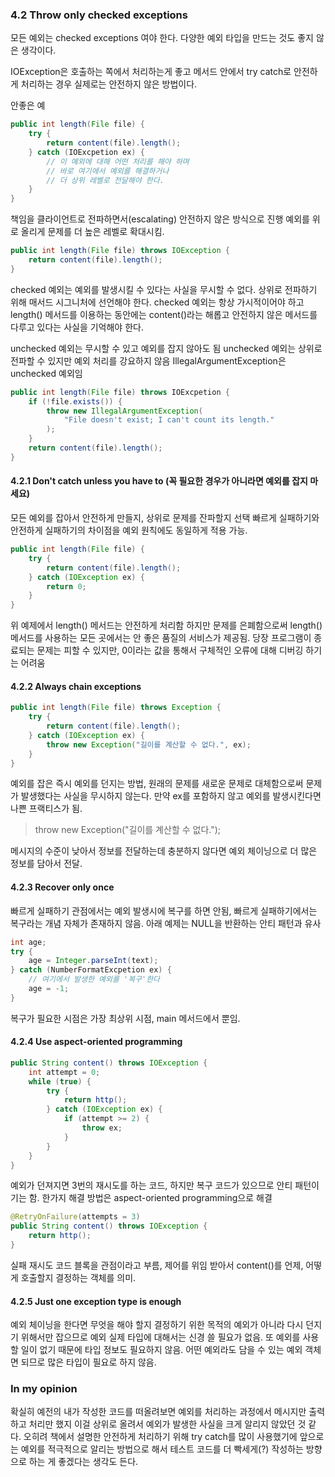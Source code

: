 ### 4.2 Throw only checked exceptions

모든 예외는 checked exceptions 여야 한다.
다양한 예외 타입을 만드는 것도 좋지 않은 생각이다.

IOException은 호출하는 쪽에서 처리하는게 좋고
메서드 안에서 try catch로 안전하게 처리하는 경우 실제로는 안전하지 않은 방법이다.

안좋은 예

``` java
public int length(File file) {
    try {
        return content(file).length();
    } catch (IOExcpetion ex) {
        // 이 예외에 대해 어떤 처리를 해야 하며
        // 바로 여기에서 예외를 해결하거나 
        // 더 상위 레벨로 전달해야 한다.
    }
}
```

책임을 클라이언트로 전파하면서(escalating) 안전하지 않은 방식으로 진행
예외를 위로 올리게 문제를 더 높은 레벨로 확대시킴.

``` java
public int length(File file) throws IOException {
    return content(file).length();
}
```

checked 예외는 예외를 발생시킬 수 있다는 사실을 무시할 수 없다.
상위로 전파하기 위해 매서드 시그니처에 선언해야 한다.
checked 예외는 항상 가시적이어야 하고
length() 메서드를 이용하는 동안에는 content()라는 해롭고 안전하지 않은 메서드를 다루고 있다는 사실을 기억해야 한다.

unchecked 예외는 무시할 수 있고 예외를 잡지 않아도 됨
unchecked 예외는 상위로 전파할 수 있지만 예외 처리를 강요하지 않음
IllegalArgumentException은 unchecked 예외임

``` java
public int length(File file) throws IOExcpetion {
    if (!file.exists()) {
        throw new IllegalArgumentException(
            "File doesn't exist; I can't count its length."
        );
    }
    return content(file).length();
}
```

#### 4.2.1 Don't catch unless you have to (꼭 필요한 경우가 아니라면 예외를 잡지 마세요)

모든 예외를 잡아서 안전하게 만들지, 상위로 문제를 잔파할지 선택
빠르게 실패하기와 안전하게 실패하기의 차이점을 예외 원칙에도 동일하게 적용 가능.

``` java
public int length(File file) {
    try {
        return content(file).length();
    } catch (IOException ex) {
        return 0;
    }
}
```

위 예제에서 length() 메서드는 안전하게 처리함
하지만 문제를 은폐함으로써 length() 메서드를 사용하는 모든 곳에서는 안 좋은 품질의 서비스가 제공됨.
당장 프로그램이 종료되는 문제는 피할 수 있지만, 0이라는 값을 통해서 구체적인 오류에 대해 디버깅 하기는 어려움

#### 4.2.2 Always chain exceptions

``` java
public int length(File file) throws Exception {
    try {
        return content(file).length();
    } catch (IOException ex) {
        throw new Exception("길이를 계산할 수 없다.", ex);
    }
}
```

예외를 잡은 즉시 예외를 던지는 방법, 원래의 문제를 새로운 문제로 대체함으로써 문제가 발생했다는 사실을 무시하지 않는다.
만약 ex를 포함하지 않고 예외를 발생시킨다면 나쁜 프랙티스가 됨.

> throw new Exception("길이를 계산할 수 없다.");

메시지의 수준이 낮아서 정보를 전달하는데 충분하지 않다면 예외 체이닝으로 더 많은 정보를 담아서 전달.

#### 4.2.3 Recover only once

빠르게 실패하기 관점에서는 예외 발생시에 복구를 하면 안됨, 빠르게 실패하기에서는 복구라는 개념 자체가 존재하지 않음.
아래 예제는 NULL을 반환하는 안티 패턴과 유사

``` java
int age;
try {
    age = Integer.parseInt(text);
} catch (NumberFormatExcpetion ex) {
    // 여기에서 발생한 예외를 '복구'한다
    age = -1;
}
```

복구가 필요한 시점은 가장 최상위 시점, main 메서드에서 뿐임.

#### 4.2.4 Use aspect-oriented programming

``` java
public String content() throws IOException {
    int attempt = 0;
    while (true) {
        try {
            return http();
        } catch (IOException ex) {
            if (attempt >= 2) {
                throw ex;
            }
        }
    }
}
```

예외가 던져지면 3번의 재시도를 하는 코드, 하지만 복구 코드가 있으므로 안티 패턴이기는 함.
한가지 해결 방법은 aspect-oriented programming으로 해결

``` java
@RetryOnFailure(attempts = 3)
public String content() throws IOException {
    return http();
}
```

실패 재시도 코드 블록을 관점이라고 부름, 제어를 위임 받아서 content()를 언제, 어떻게 호출할지 결정하는 객체를 의미.

#### 4.2.5 Just one exception type is enough

예외 체이닝을 한다면 무엇을 해야 할지 결정하기 위한 목적의 예외가 아니라 다시 던지기 위해서만 잡으므로 예외 실제 타입에 대해서는 신경 쓸 필요가 없음.
또 예외를 사용할 일이 없기 때문에 타입 정보도 필요하지 않음.
어떤 예외라도 담을 수 있는 예외 객체면 되므로 많은 타입이 필요로 하지 않음.

### In my opinion

확실히 예전의 내가 작성한 코드를 떠올려보면 예외를 처리하는 과정에서 메시지만 출력하고 처리만 했지 이걸 상위로 올려서 예외가 발생한 사실을 크게 알리지 않았던 것 같다.
오히려 책에서 설명한 안전하게 처리하기 위해 try catch를 많이 사용했기에
앞으로는 예외를 적극적으로 알리는 방법으로 해서 테스트 코드를 더 빡세게(?) 작성하는 방향으로 하는 게 좋겠다는 생각도 든다.